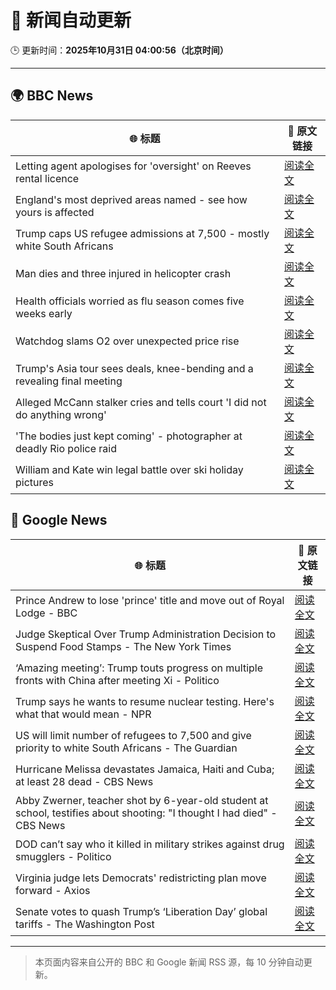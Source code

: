 # 🧠 新闻自动更新

🕒 更新时间：**2025年10月31日 04:00:56（北京时间）**

---

## 🌍 BBC News

| 🌐 标题 | 🔗 原文链接 |
|--------|-------------|
| Letting agent apologises for 'oversight' on Reeves rental licence | [阅读全文](https://www.bbc.com/news/articles/cx2p55ejy88o?at_medium=RSS&at_campaign=rss) |
| England's most deprived areas named - see how yours is affected | [阅读全文](https://www.bbc.com/news/articles/cly137089yyo?at_medium=RSS&at_campaign=rss) |
| Trump caps US refugee admissions at 7,500 - mostly white South Africans | [阅读全文](https://www.bbc.com/news/articles/cy40jj71243o?at_medium=RSS&at_campaign=rss) |
| Man dies and three injured in helicopter crash | [阅读全文](https://www.bbc.com/news/articles/cx203g3j416o?at_medium=RSS&at_campaign=rss) |
| Health officials worried as flu season comes five weeks early | [阅读全文](https://www.bbc.com/news/articles/c20pe6llg2zo?at_medium=RSS&at_campaign=rss) |
| Watchdog slams O2 over unexpected price rise | [阅读全文](https://www.bbc.com/news/articles/cd047vl9ylpo?at_medium=RSS&at_campaign=rss) |
| Trump's Asia tour sees deals, knee-bending and a revealing final meeting | [阅读全文](https://www.bbc.com/news/articles/c1j8zn0ex9ro?at_medium=RSS&at_campaign=rss) |
| Alleged McCann stalker cries and tells court 'I did not do anything wrong' | [阅读全文](https://www.bbc.com/news/articles/c4gkvrww3yyo?at_medium=RSS&at_campaign=rss) |
| 'The bodies just kept coming' - photographer at deadly Rio police raid | [阅读全文](https://www.bbc.com/news/articles/c364k5e9g58o?at_medium=RSS&at_campaign=rss) |
| William and Kate win legal battle over ski holiday pictures | [阅读全文](https://www.bbc.com/news/articles/crmxevlye9po?at_medium=RSS&at_campaign=rss) |

## 📰 Google News

| 🌐 标题 | 🔗 原文链接 |
|--------|-------------|
| Prince Andrew to lose 'prince' title and move out of Royal Lodge - BBC | [阅读全文](https://news.google.com/rss/articles/CBMiVEFVX3lxTE1DUTNtWngyVW4yaHdPS01fYnl3VXV3dnZOSjhmZjQ4eUxCQWF3N2hpaGw4UnNUdkpNNmtGZ2xHSnl6N1pVWWtWRXg0MnVVZENNVTJ0Wg?oc=5) |
| Judge Skeptical Over Trump Administration Decision to Suspend Food Stamps - The New York Times | [阅读全文](https://news.google.com/rss/articles/CBMifEFVX3lxTE9VeUU1RXpISWFsNU9jcUxLd1p2dTd6YzdhN0E3M1lVVEpsYnZKYXNldDd5MWdWWVRqbDlQSFhqV3Q1d1ZRRVB3bVZ2VUMxRFhacmlIWWlZdEt0V2Z2LXRJekZ1bWdkbURzVlJ5cXQ4cm1ZeHZCcDNMZWlsbVY?oc=5) |
| ‘Amazing meeting’: Trump touts progress on multiple fronts with China after meeting Xi - Politico | [阅读全文](https://news.google.com/rss/articles/CBMizgFBVV95cUxQeU5LblozdEZ3RlJQU01YWThBaTE4QklyR1RCamdGVEY5ZW9LY01lTzhXazk4OXN3X0gzLS1LVE5jNU9RRWJaYmJ2RW40OGljSE1Nb29LUmxNWDdSUUxkb2NoQjFnbEJteFRSYlR5WHlyZ0U1QVVtZURwTlF4RXk3bm5rY0ZGNjZxVGo4RzhaQlNaVjU0dHdKeDdFTjRpWC02UFlCLXIxOFdHNkliVTBPZTQ4cTd2ZWZTMWlpOHZObU11Qy1feThWSDNBRzg4Zw?oc=5) |
| Trump says he wants to resume nuclear testing. Here's what that would mean - NPR | [阅读全文](https://news.google.com/rss/articles/CBMidEFVX3lxTFBSdmU5Zk1KOVY0cVVBbkdsVnRraXVSdE9Obk1JV1o4QXI1OVo3aEUwQTJvTXE4TnFWSXlITVZ5RC1GbTBNaVRoUmxVQ05iQzBxVm81Q2RPYkFzYndtX3dOejMxVk45V3h5U29SVkJBVmQyTnU1?oc=5) |
| US will limit number of refugees to 7,500 and give priority to white South Africans - The Guardian | [阅读全文](https://news.google.com/rss/articles/CBMimwFBVV95cUxQYXczZnNvN2JCbC1jekNFQWNTUXF2S1ZwMUdmdF8tZkdVNzY4RG5aMXRlYy10R2JzWXVYb2ZyYU9zTzNneHQ0MGVnYm5xOThpU2pEc0lnUVRjdmQ2WDIwLWNqdmRhRHhrR1NTV0NiRWVTUjdvWmhRZW9zSjdVcTFFX3p2SlFHWk0wa3BhY000ZkVrMHJzdDNsekdiZw?oc=5) |
| Hurricane Melissa devastates Jamaica, Haiti and Cuba; at least 28 dead - CBS News | [阅读全文](https://news.google.com/rss/articles/CBMihAFBVV95cUxPOG9xQ0g3TGxueWRSUXNYZ1AwWk5JSU5fdXhadk82MXExM2R4N1pkTkU1Um12TTlKN0tXdHF5Zjk4SXd1cWFNSDJEZFlaZFM2eDI4Y2pmbEVyRGR0SXQ2X01kTzVKUVQwWUNwLVBfRm93SVlKMGprYlR1RXNya3ZReGRENGTSAYoBQVVfeXFMTXFIZWRIdmxycUgza1hwUFFSY2VBVVJiVms2bzd4ejRPS3I3WjJ4TFVGSFVqWmN6VjFHdTdFZ0ttNlQzMURYQnk2MFp2dE9tQjBVbWJObG5lRUxzZ1E0NnNPTVplU3JLVFgzdEk5ZXBfWFJXc2tSWlVCc09ZdFRMTVlvOUY1a0ZnS1hn?oc=5) |
| Abby Zwerner, teacher shot by 6-year-old student at school, testifies about shooting: "I thought I had died" - CBS News | [阅读全文](https://news.google.com/rss/articles/CBMilwFBVV95cUxPTUFkQW1YdXN3YWI2cVZvT0Ria3F6UC1nZkRCcXF0SnllWHBMbS0wRmpRNkRRQlNmSWlnYVlyRy15MGVOY3BydmdLQTZ5MHdEeXRqZ25SMjJYVXhyTWR6eHhZYTJ2dmU4MWJYcWR0MmZCR0d0YTZWcUZ6M3BSRmpPTzBtZ01wdWlOY1dYLUIzYnpKaXdGTzVR0gGcAUFVX3lxTE9wenBPYVhUMkNneEFPMnozTjVBZ3NvWDFVT2JhUkwzdVc3WVhDdWhlSC15Z1dieHViUW1HNmZjM1N0WEhxbzF0elJydFRqd0hUYlgtNElqUTJUajhld0x4enprVmM0TTZ1OTJiWHAwaFJIVkNWckhUYy0ydHhGVHFVVzBmN0txSjJfQUVyQlA5SWhoZEVROVJ4WUVyRQ?oc=5) |
| DOD can’t say who it killed in military strikes against drug smugglers - Politico | [阅读全文](https://news.google.com/rss/articles/CBMijgFBVV95cUxOUzZ1cjN3U1NVeGZwZzdaWUZaYVFGSEVPTVhRb0VsT2VDZXJueHY0SkJIckhVQTR2NTZiaXg4Nk1nSnZQbzFJSUlJQUVnczVnVndNZXUtejczVXMzLWZNaHYzb1lnby1HX0xydjJQSmdkbDFqXzNPWHdJZXY3TGN6V25Va0E2WUNMNVM2ai1R?oc=5) |
| Virginia judge lets Democrats' redistricting plan move forward - Axios | [阅读全文](https://news.google.com/rss/articles/CBMilgFBVV95cUxQR0RpOHFmNnJ4bDNZRGF6V1pBSHc1WlVSRmU5ZW94dXFLb2lUZXNtdGJJcXFrVzJ0ZFlZSkZEWWpYbVhpWVQxeDRQWXZ4UllOMmo1bEJXbXY0S3BMR1RmYjZPbDBrWERHX1ZtbVdZLXZERGpiR1ZTaGQ2UWxQbEt6QTNNOVVqVVdBUWVwR0tYY2o4VVJ5X3c?oc=5) |
| Senate votes to quash Trump’s ‘Liberation Day’ global tariffs - The Washington Post | [阅读全文](https://news.google.com/rss/articles/CBMigwFBVV95cUxNdm9MMzZ0YXFramlhc3lQU0dZRG8wNlhFNXlkd0J2SDVWMHlaSl9DMWsyN1BOYWJpQVY2Rk1YSGZsWERKR3NoYkNCdzI4MjB3M1pCQk44MjVneHc3S1R0bmgweU1VV0ZoaVI0bE12OFJPMThvTUtsd3Bub1JoWC1Ual9MTQ?oc=5) |

---
> 本页面内容来自公开的 BBC 和 Google 新闻 RSS 源，每 10 分钟自动更新。